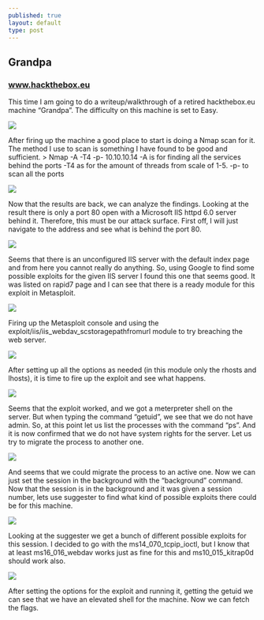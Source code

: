 ```yaml
---
published: true
layout: default
type: post
---
```

## Grandpa
### www.hackthebox.eu

This time I am going to do a writeup/walkthrough of a retired hackthebox.eu machine “Grandpa”. The difficulty on this machine is set to Easy.

![]({{site.baseurl}}/https://github.com/ThePolarSheep/thepolarsheep.github.io/blob/master/_posts/_grandpa.png)

After firing up the machine a good place to start is doing a Nmap scan for it. The method I use to scan is something I have found to be good and sufficient. 
	> Nmap -A -T4 -p- 10.10.10.14
	-A is for finding all the services behind the ports
	-T4 as for the amount of threads from scale of 1-5. 
	-p- to scan all the ports
    
![]({{site.baseurl}}/https://github.com/ThePolarSheep/thepolarsheep.github.io/blob/master/_posts/nmap_grandpa.png)

Now that the results are back, we can analyze the findings. Looking at the result there is only a port 80 open with a Microsoft IIS httpd 6.0 server behind it. Therefore, this must be our attack surface. First off, I will just navigate to the address and see what is behind the port 80.

![]({{site.baseurl}}/https://github.com/ThePolarSheep/thepolarsheep.github.io/blob/master/_posts/website_grandpa.png)

Seems that there is an unconfigured IIS server with the default index page and from here you cannot really do anything. So, using Google to find some possible exploits for the given IIS server I found this one that seems good. It was listed on rapid7 page and I can see that there is a ready module for this exploit in Metasploit.

![]({{site.baseurl}}/https://github.com/ThePolarSheep/thepolarsheep.github.io/blob/master/_posts/Exploit_grandpa.png)

Firing up the Metasploit console and using the exploit/iis/iis_webdav_scstoragepathfromurl module to try breaching the web server.

![]({{site.baseurl}}/https://github.com/ThePolarSheep/thepolarsheep.github.io/blob/master/_posts/metasploit_session_grandpa.png)

After setting up all the options as needed (in this module only the rhosts and lhosts), it is time to fire up the exploit and see what happens.

![]({{site.baseurl}}/https://github.com/ThePolarSheep/thepolarsheep.github.io/blob/master/_posts/_posts/metasploit_session_1_grandpa.png)

Seems that the exploit worked, and we got a meterpreter shell on the server. But when typing the command “getuid”, we see that we do not have admin. So, at this point let us list the processes with the command “ps”. And it is now confirmed that we do not have system rights for the server. Let us try to migrate the process to another one.

![]({{site.baseurl}}/https://github.com/ThePolarSheep/thepolarsheep.github.io/blob/master/_posts/migrate_grandpa.png)

And seems that we could migrate the process to an active one. Now we can just set the session in the background with the “background” command.
Now that the session is in the background and it was given a session number, lets use suggester to find what kind of possible exploits there could be for this machine.

![]({{site.baseurl}}/https://github.com/ThePolarSheep/thepolarsheep.github.io/blob/master/_posts/msf_suggester_grandpa.png)

Looking at the suggester we get a bunch of different possible exploits for this session. I decided to go with the ms14_070_tcpip_ioctl, but I know that at least ms16_016_webdav works just as fine for this and ms10_015_kitrap0d should work also. 

![]({{site.baseurl}}/https://github.com/ThePolarSheep/thepolarsheep.github.io/blob/master/_posts/system_shell_grandpa.png)

After setting the options for the exploit and running it, getting the getuid we can see that we have an elevated shell for the machine. Now we can fetch the flags.
